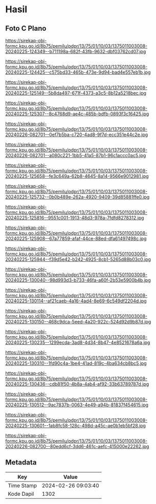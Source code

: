 # Hasil

## Foto C Plano

https://sirekap-obj-formc.kpu.go.id/8b75/pemilu/pdpr/13/75/01/10/03/1375011003008-20240225-124349--b711198a-682f-43fb-9632-dbf03762cd07.jpg

https://sirekap-obj-formc.kpu.go.id/8b75/pemilu/pdpr/13/75/01/10/03/1375011003008-20240225-124425--c575bd33-465b-473e-9d94-bad4e557eb1b.jpg

https://sirekap-obj-formc.kpu.go.id/8b75/pemilu/pdpr/13/75/01/10/03/1375011003008-20240225-125149--5b8da497-671f-4373-a3c5-8b12a5218bec.jpg

https://sirekap-obj-formc.kpu.go.id/8b75/pemilu/pdpr/13/75/01/10/03/1375011003008-20240225-125307--8c4768d9-ae4c-485b-bdfb-0893f3c16425.jpg

https://sirekap-obj-formc.kpu.go.id/8b75/pemilu/pdpr/13/75/01/10/03/1375011003008-20240226-082701--0ef7b5ba-c720-4ad8-9f7d-ecc351e44c2e.jpg

https://sirekap-obj-formc.kpu.go.id/8b75/pemilu/pdpr/13/75/01/10/03/1375011003008-20240226-082701--a080c221-1bb5-41a5-87b1-96c1accc0ac5.jpg

https://sirekap-obj-formc.kpu.go.id/8b75/pemilu/pdpr/13/75/01/10/03/1375011003008-20240225-125658--fe3c649a-62b8-4645-8a14-9566e9012981.jpg

https://sirekap-obj-formc.kpu.go.id/8b75/pemilu/pdpr/13/75/01/10/03/1375011003008-20240225-125732--0b0b489e-262a-4920-9409-39d85881ffe0.jpg

https://sirekap-obj-formc.kpu.go.id/8b75/pemilu/pdpr/13/75/01/10/03/1375011003008-20240225-125816--9551c001-1913-48d3-978a-7fdfd8278312.jpg

https://sirekap-obj-formc.kpu.go.id/8b75/pemilu/pdpr/13/75/01/10/03/1375011003008-20240225-125908--67a77859-afaf-44ce-88ed-dfa61497498c.jpg

https://sirekap-obj-formc.kpu.go.id/8b75/pemilu/pdpr/13/75/01/10/03/1375011003008-20240225-125944--f39d5e42-b242-4925-8cb1-5265d88b03c0.jpg

https://sirekap-obj-formc.kpu.go.id/8b75/pemilu/pdpr/13/75/01/10/03/1375011003008-20240225-130040--98d993d3-b733-46fa-a60f-2b53e5900b4b.jpg

https://sirekap-obj-formc.kpu.go.id/8b75/pemilu/pdpr/13/75/01/10/03/1375011003008-20240225-130114--af21caeb-4a16-4ad4-8e69-6c549df2204d.jpg

https://sirekap-obj-formc.kpu.go.id/8b75/pemilu/pdpr/13/75/01/10/03/1375011003008-20240225-130150--468c9dca-5eed-4a20-922c-524d92d9b87d.jpg

https://sirekap-obj-formc.kpu.go.id/8b75/pemilu/pdpr/13/75/01/10/03/1375011003008-20240225-130235--1299ecda-3ad8-4d34-8b47-4e8521678a6a.jpg

https://sirekap-obj-formc.kpu.go.id/8b75/pemilu/pdpr/13/75/01/10/03/1375011003008-20240225-130310--1fd90c4a-1be4-41ad-819c-4ba634cb8bc5.jpg

https://sirekap-obj-formc.kpu.go.id/8b75/pemilu/pdpr/13/75/01/10/03/1375011003008-20240225-130436--cdb81f50-4b8a-4ab4-af92-33b63789787d.jpg

https://sirekap-obj-formc.kpu.go.id/8b75/pemilu/pdpr/13/75/01/10/03/1375011003008-20240225-130512--9ac7837b-0063-4e49-a94b-81837f454615.jpg

https://sirekap-obj-formc.kpu.go.id/8b75/pemilu/pdpr/13/75/01/10/03/1375011003008-20240225-130601--1ab8fc58-128c-498d-a45c-ae0b1eb5bf28.jpg

https://sirekap-obj-formc.kpu.go.id/8b75/pemilu/pdpr/13/75/01/10/03/1375011003008-20240226-082700--80edd6cf-3dd6-461c-aefc-415000e22262.jpg


## Metadata

| Key        | Value               |
| ---------- | ------------------- |
| Time Stamp | 2024-02-26 09:03:40 |
| Kode Dapil | 1302                |



